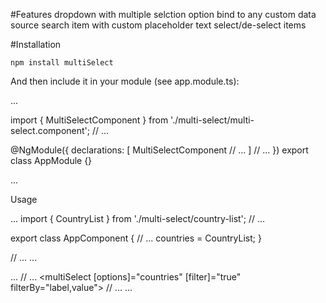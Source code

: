 #Features
dropdown with multiple selction option
bind to any custom data source
search item with custom placeholder text
select/de-select items

#Installation

`npm install multiSelect`


And then include it in your module (see app.module.ts):

...

import { MultiSelectComponent } from './multi-select/multi-select.component';
// ...

@NgModule({
  declarations: [
    MultiSelectComponent
	// ...
  ]
  // ...
})
export class AppModule {}

...

Usage

...
import { CountryList } from './multi-select/country-list';
// ...


export class AppComponent {
  // ...
  countries = CountryList;
}

// ...
...

...
// ...
<multiSelect [options]="countries" [filter]="true" filterBy="label,value"></multiSelect>
// ...
...